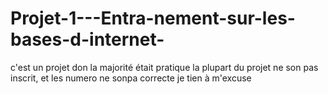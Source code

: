 # Projet-1---Entra-nement-sur-les-bases-d-internet-
c'est un projet don la majorité était pratique
la plupart du projet ne son pas inscrit, et les numero ne sonpa correcte
je tien à m'excuse
